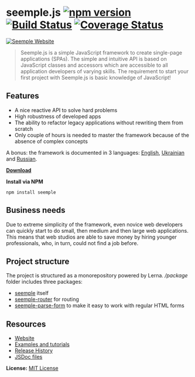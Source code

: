 # seemple.js [![npm version](https://badge.fury.io/js/seemple.svg)](https://badge.fury.io/js/seemple) [![Build Status](https://travis-ci.org/finom/seemple.svg)](https://travis-ci.org/finom/seemple) [![Coverage Status](https://coveralls.io/repos/github/finom/seemple/badge.svg?branch=master)](https://coveralls.io/github/finom/seemple?branch=master)

[![Seemple Website](https://seemple.js.org/logo/seemple-full-horizontal.svg)](https://seemple.js.org)

> Seemple.js is a simple JavaScript framework to create single-page applications (SPAs). The simple and intuitive API is based on JavaScript classes and accessors which are accessible to all application developers of varying skills. The requirement to start your first project with Seemple.js is basic knowledge of JavaScript!

## Features
- A nice reactive API to solve hard problems
- High robustness of developed apps
- The ability to refactor legacy applications without rewriting them from scratch
- Only couple of hours is needed to master the framework because of the absence of complex concepts

A bonus: the framework is documented in 3 languages: [English](https://seemple.js.org), [Ukrainian](https://seemple.js.org/ua) and [Russian](https://seemple.js.org/ru).

**[Download](https://github.com/finom/seemple/tree/gh-pages)**

**Install via NPM**

```
npm install seemple
```

## Business needs
Due to extreme simplicity of the framework, even novice web developers can quickly start to do small, then medium and then large web applications. This means that web studios are able to save money by hiring younger professionals, who, in turn, could not find a job before.

## Project structure
The project is structured as a monorepository powered by Lerna. */package* folder includes three packages:

- [seemple](packages/seemple) itself
- [seemple-router](packages/router) for routing
- [seemple-parse-form](packages/parse-form) to make it easy to work with regular HTML forms

## Resources
- [Website](https://seemple.js.org)
- [Examples and tutorials](https://github.com/finom/seemple-examples-and-tutorials)
- [Release History](https://github.com/finom/seemple/releases)
- [JSDoc files](https://github.com/finom/seemple.js.org/tree/master/doc)

**License:** [MIT License](https://raw.github.com/finom/seemple/master/LICENSE)
